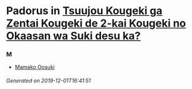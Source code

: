 # Padorus in [Tsuujou Kougeki ga Zentai Kougeki de 2-kai Kougeki no Okaasan wa Suki desu ka?](https://myanimelist.net/manga/103578/Tsuujou_Kougeki_ga_Zentai_Kougeki_de_2-kai_Kougeki_no_Okaasan_wa_Suki_desu_ka)

### M
* [Mamako Oosuki](https://github.com/shadow578/Padoru-Padoru/blob/master/table-of-contents/characters/MamakoOosuki.md)

###### Generated on 2019-12-01T16:41:51
